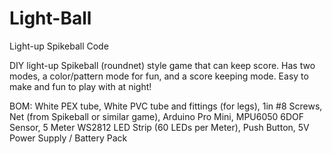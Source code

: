 # Light-Ball
Light-up Spikeball Code

DIY light-up Spikeball (roundnet) style game that can keep score.
Has two modes, a color/pattern mode for fun, and a score keeping mode.
Easy to make and fun to play with at night!

BOM:
White PEX tube,
White PVC tube and fittings (for legs),
1in #8 Screws,
Net (from Spikeball or similar game),
Arduino Pro Mini,
MPU6050 6DOF Sensor,
5 Meter WS2812 LED Strip (60 LEDs per Meter),
Push Button,
5V Power Supply / Battery Pack
